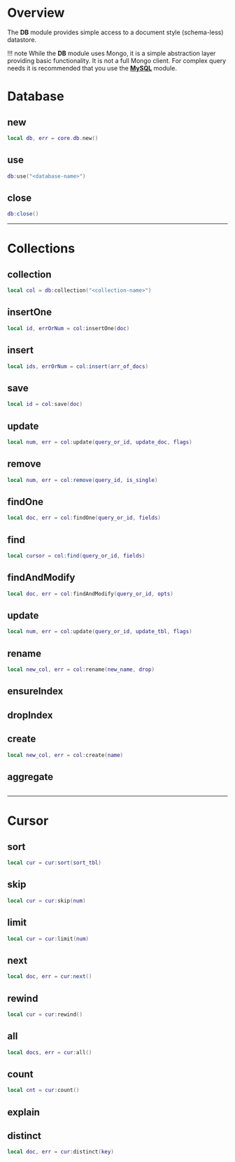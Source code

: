 # Overview

The __DB__ module provides simple access to a document style (schema-less) datastore.

!!! note
    While the __DB__ module uses Mongo, it is a simple abstraction layer providing basic functionality. It is not a full Mongo client. For complex query needs it is recommended that you use the __[MySQL](server-api/mysql/)__ module.

# Database


## new

```lua
local db, err = core.db.new() 
```

## use

```lua
db:use("<database-name>")
```

## close

```lua
db:close()
```

---

# Collections

## collection

```lua
local col = db:collection("<collection-name>")
```

## insertOne

```lua
local id, errOrNum = col:insertOne(doc)
```

## insert

```lua
local ids, errOrNum = col:insert(arr_of_docs)
```

## save

```lua
local id = col:save(doc)
```

## update

```lua
local num, err = col:update(query_or_id, update_doc, flags)
```

## remove

```lua
local num, err = col:remove(query_id, is_single)
```

## findOne

```lua
local doc, err = col:findOne(query_or_id, fields)
```

## find

```lua
local cursor = col:find(query_or_id, fields)
```

## findAndModify

```lua
local doc, err = col:findAndModify(query_or_id, opts)
```

## update

```lua
local num, err = col:update(query_or_id, update_tbl, flags)
```

## rename

```lua
local new_col, err = col:rename(new_name, drop)
```

## ensureIndex

## dropIndex

## create

```lua
local new_col, err = col:create(name) 
```

## aggregate

```lua

```

---

# Cursor

## sort

```lua
local cur = cur:sort(sort_tbl)
```

## skip

```lua
local cur = cur:skip(num)
```

## limit

```lua
local cur = cur:limit(num)
```

## next

```lua
local doc, err = cur:next()
```

## rewind

```lua
local cur = cur:rewind()
```

## all

```lua
local docs, err = cur:all()
```

## count

```lua
local cnt = cur:count()
```

## explain

## distinct

```lua
local doc, err = cur:distinct(key)
```
